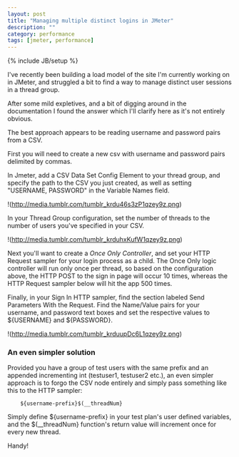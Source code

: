 ```yaml
---
layout: post
title: "Managing multiple distinct logins in JMeter"
description: ""
category: performance 
tags: [jmeter, performance]
---
```

{% include JB/setup %}

I've recently been building a load model of the site I'm currently working on in JMeter, and struggled a bit to find a way to manage distinct user sessions in a thread group.

After some mild expletives, and a bit of digging around in the documentation I found the answer which I'll clarify here as it's not entirely obvious.

The best approach appears to be reading username and password pairs from a CSV.

First you will need to create a new csv with username and password pairs delimited by commas.

In Jmeter, add a CSV Data Set Config Element to your thread group, and specify the path to the CSV you just created, as well as setting "USERNAME, PASSWORD" in the Variable Names field.

!(http://media.tumblr.com/tumblr_krdu46s3zP1qzey9z.png)

In your Thread Group configuration, set the number of threads to the number of users you've specified in your CSV.

!(http://media.tumblr.com/tumblr_krduhxKufW1qzey9z.png)

Next you'll want to create a <i>Once Only Controller</i>, and set your HTTP Request sampler for your login process as a child. The Once Only logic controller will run only once per thread, so based on the configuration above, the HTTP POST to the sign in page will occur 10 times, whereas the HTTP Request sampler below will hit the app 500 times.

Finally, in your Sign In HTTP sampler, find the section labeled Send Parameters With the Request. Find the Name/Value pairs for your username, and password text boxes and set the respective values to ${USERNAME} and ${PASSWORD}.

!(http://media.tumblr.com/tumblr_krduupDc6L1qzey9z.png) 

### An even simpler solution
Provided you have a group of test users with the same prefix and an appended incrementing int (testuser1, testuser2 etc.), an even simpler approach is to forgo the CSV node entirely and simply pass something like this to the HTTP sampler:

```
    ${username-prefix}$(__threadNum}
```

Simply define ${username-prefix} in your test plan's user defined variables, and the $(__threadNum} function's return value will increment once for every new thread. 

Handy!
